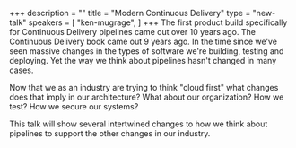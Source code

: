 +++
description = ""
title = "Modern Continuous Delivery"
type = "new-talk"
speakers = [
        "ken-mugrage",
]
+++
The first product build specifically for Continuous Delivery pipelines came out over 10 years ago. The Continuous Delivery book came out 9 years ago. In the time since we've seen massive changes in the types of software we're building, testing and deploying. Yet the way we think about pipelines hasn't changed in many cases.

Now that we as an industry are trying to think "cloud first" what changes does that imply in our architecture? What about our organization? How we test? How we secure our systems?

This talk will show several intertwined changes to how we think about pipelines to support the other changes in our industry.